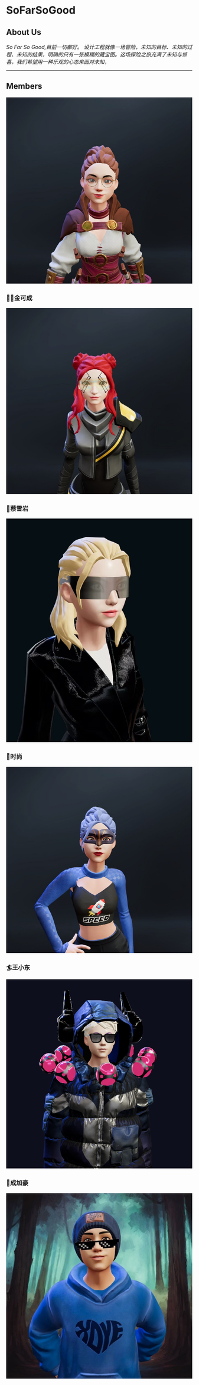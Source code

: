 # SoFarSoGood
## About Us 
*So Far So Good,目前一切都好。 设计工程就像一场冒险，未知的目标、未知的过程、未知的结果，明确的只有一张模糊的藏宝图。这场探险之旅充满了未知与惊喜，我们希望用一种乐观的心态来面对未知，* 

---
## Members
<img src="https://raw.githubusercontent.com/HOY78778/picstore/main/Github/img/202210081630614.jpeg"/>

### 🧟‍♀️金可成
<img src="https://raw.githubusercontent.com/HOY78778/picstore/main/img/202210081917924.jpeg"/>

### 🥑蔡雪岩
<img src="https://raw.githubusercontent.com/HOY78778/picstore/main/img/202210272024063.jpg"/>

### 👻时尚
<img src="https://raw.githubusercontent.com/HOY78778/picstore/main/img/202210081804645.jpeg"/>

### 🏄王小东
<img src="https://raw.githubusercontent.com/HOY78778/picstore/main/img/202210081805337.png"/>

### 🔫成加豪
<img src="https://raw.githubusercontent.com/HOY78778/picstore/main/img/202210081917134.jpeg"/>